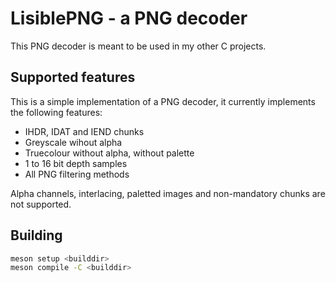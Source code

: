 # LisiblePNG - a PNG decoder

This PNG decoder is meant to be used in my other C projects.

## Supported features

This is a simple implementation of a PNG decoder, it currently implements the following features:
- IHDR, IDAT and IEND chunks
- Greyscale wihout alpha
- Truecolour without alpha, without palette
- 1 to 16 bit depth samples
- All PNG filtering methods

Alpha channels, interlacing, paletted images and non-mandatory chunks are not supported.

## Building

```bash 
meson setup <builddir>
meson compile -C <builddir>
```

